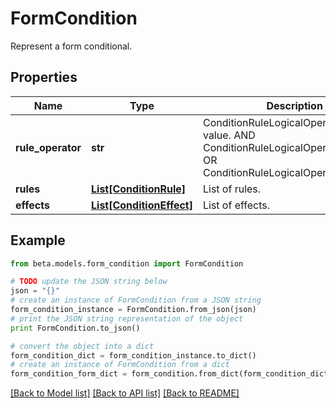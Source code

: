 # FormCondition

Represent a form conditional.

## Properties
Name | Type | Description | Notes
------------ | ------------- | ------------- | -------------
**rule_operator** | **str** | ConditionRuleLogicalOperatorType value. AND ConditionRuleLogicalOperatorTypeAnd OR ConditionRuleLogicalOperatorTypeOr | [optional] 
**rules** | [**List[ConditionRule]**](ConditionRule.md) | List of rules. | [optional] 
**effects** | [**List[ConditionEffect]**](ConditionEffect.md) | List of effects. | [optional] 

## Example

```python
from beta.models.form_condition import FormCondition

# TODO update the JSON string below
json = "{}"
# create an instance of FormCondition from a JSON string
form_condition_instance = FormCondition.from_json(json)
# print the JSON string representation of the object
print FormCondition.to_json()

# convert the object into a dict
form_condition_dict = form_condition_instance.to_dict()
# create an instance of FormCondition from a dict
form_condition_form_dict = form_condition.from_dict(form_condition_dict)
```
[[Back to Model list]](../README.md#documentation-for-models) [[Back to API list]](../README.md#documentation-for-api-endpoints) [[Back to README]](../README.md)



